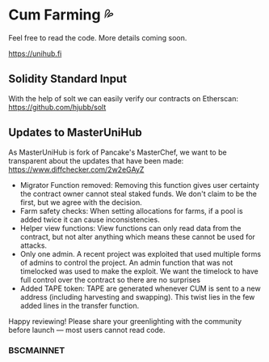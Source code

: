 # Cum Farming 💦

Feel free to read the code. More details coming soon.

https://unihub.fi

## Solidity Standard Input
With the help of solt we can easily verify our contracts on Etherscan: https://github.com/hjubb/solt

## Updates to MasterUniHub
As MasterUniHub is fork of Pancake's MasterChef, we want to be transparent about the updates that have been made: https://www.diffchecker.com/2w2eGAyZ

- Migrator Function removed: Removing this function gives user certainty the contract owner cannot steal staked funds. We don't claim to be the first, but we agree with the decision.
- Farm safety checks: When setting allocations for farms, if a pool is added twice it can cause inconsistencies.
- Helper view functions: View functions can only read data from the contract, but not alter anything which means these cannot be used for attacks.
- Only one admin. A recent project was exploited that used multiple forms of admins to control the project. An admin function that was not timelocked was used to make the exploit. We want the timelock to have full control over the contract so there are no surprises
- Added TAPE token: TAPE are generated whenever CUM is sent to a new address (including harvesting and swapping). This twist lies in the few added lines in the transfer function.

Happy reviewing! Please share your greenlighting with the community before launch — most users cannot read code.

### BSCMAINNET
